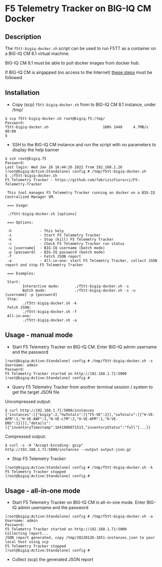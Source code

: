 # F5 Telemetry Tracker on BIG-IQ CM Docker

## Description

The `f5tt-bigiq-docker.sh` script can be used to run F5TT as a container on a BIG-IQ CM 8.1 virtual machine.

BIG-IQ CM 8.1 must be able to pull docker images from docker hub.

If BIG-IQ CM is airgapped (no access to the Internet) [these steps](/contrib/bigiq-docker/AIRGAPPED.md) must be followed

## Installation

- Copy (scp) `f5tt-bigiq-docker.sh` from to BIG-IQ CM 8.1 instance, under /tmp/

```
$ scp f5tt-bigiq-docker.sh root@bigiq.f5:/tmp/
Password: 
f5tt-bigiq-docker.sh                         100% 2440     4.7MB/s   00:00    
$ 
```

- SSH to the BIG-IQ CM instance and run the script with no parameters to display the help banner

```
$ ssh root@bigiq.f5
Password: 
Last login: Wed Jan 26 16:44:26 2022 from 192.168.1.26
[root@bigiq:Active:Standalone] config # /tmp/f5tt-bigiq-docker.sh 
$ ./f5tt-bigiq-docker.sh 
F5 Telemetry Tracker - https://github.com/fabriziofiorucci/F5-Telemetry-Tracker

 This tool manages F5 Telemetry Tracker running on docker on a BIG-IQ Centralized Manager VM.

 === Usage:

 ./f5tt-bigiq-docker.sh [options]

 === Options:

 -h             - This help
 -s             - Start F5 Telemetry Tracker
 -k             - Stop (kill) F5 Telemetry Tracker
 -c             - Check F5 Telemetry Tracker run status
 -u [username]  - BIG-IQ username (batch mode)
 -p [password]  - BIG-IQ password (batch mode)
 -f             - Fetch JSON report
 -a             - All-in-one: start F5 Telemetry Tracker, collect JSON report and stop F5 Telemetry Tracker

 === Examples:

 Start:
        Interactive mode:       ./f5tt-bigiq-docker.sh -s
        Batch mode:             ./f5tt-bigiq-docker.sh -s -u [username] -p [password]
 Stop:
        ./f5tt-bigiq-docker.sh -k
 Fetch JSON:
        ./f5tt-bigiq-docker.sh -f
 All-in-one:
        ./f5tt-bigiq-docker.sh -a
```

## Usage - manual mode

- Start F5 Telemetry Tracker on BIG-IQ CM. Enter BIG-IQ admin username and the password

```
[root@bigiq:Active:Standalone] config # /tmp/f5tt-bigiq-docker.sh -s
Username: admin
Password: 
F5 Telemetry Tracker started on http://192.168.1.71:5000
[root@bigiq:Active:Standalone] config # 
```

- Query F5 Telemetry Tracker from another terminal session / system to get the target JSON file

Uncompressed output:

```
$ curl http://192.168.1.71:5000/instances
{"instances":[{"bigip":2,"hwTotals":[{"F5-VE":2}],"swTotals":[{"H-VE-AFM":1,"H-VE-AWF":1,"H-VE-LTM":2,"H-VE-APM":1,"H-VE-DNS":1}]}],"details":[{"inventoryTimestamp":1641986071513,"inventoryStatus":"full"[...]}
```

Compressed output:

```
$ curl -s -H "Accept-Encoding: gzip" http://192.168.1.71:5000/instances --output output-json.gz
```

- Stop F5 Telemetry Tracker:

```
[root@bigiq:Active:Standalone] config # /tmp/f5tt-bigiq-docker.sh -k
F5 Telemetry Tracker stopped
[root@bigiq:Active:Standalone] config # 
```

## Usage - all-in-one mode

- Start F5 Telemetry Tracker on BIG-IQ CM in all-in-one mode. Enter BIG-IQ admin username and the password

```
[root@bigiq:Active:Standalone] config # /tmp/f5tt-bigiq-docker.sh -a
Username: admin
Password: 
F5 Telemetry Tracker started on http://192.168.1.71:5000
Collecting report...
JSON report generated, copy /tmp/20220126-1851-instances.json to your local host using scp
F5 Telemetry Tracker stopped
[root@bigiq:Active:Standalone] config #
```

- Collect (scp) the generated JSON report
